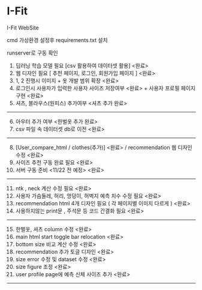 # I-Fit
I-Fit WebSite

cmd 가상환경 설정후 requirements.txt 설치

runserver로 구동 확인

1. 딥러닝 학습 모델 필요 [csv 활용하여 데이터셋 활용] <완료>
2. 웹 디자인 필요 [ 추천 페이지, 로그인, 회원가입 페이지 ] <완료>
3. 1, 2 진행시 이미지 + 옷 개발 범위 확장 <완료>
4. 로그인시 사용자가 입력한 사용자 사이즈 저장여부 <완료> + 사용자 프로필 페이지 구현 <완료>
5. 셔츠, 블라우스(원피스) 추가여부 <셔츠 추가 완료>
-----------------------------------------
6. 아우터 추가 여부 <한벌옷 추가 완료>
7. csv 파일 속 데이터셋 db로 이전 <완료>
-----------------------------------------
8. [User_compare_html / clothes(추가)] <완료> / recommendation 웹 디자인 수정 <완료>
9. 사이즈 추천 구동 완료 필요 <완료>
10. 서버 구동 준비 <11/22 전 예정> <완료>
-----------------------------------------
11. ntk , neck 계산 수정 필요 <완료>
12. 사용자 가슴둘레, 허리, 엉덩이, 허벅지 예측 치수 수정 필요 <완료>
13. recommendation html 4개 디자인 필요 ( 각 페이지별 이미지 다르게 ) <완료>
14. 사용하지않는 print문 , 주석문 등 코드 간결화 필요 <완료>
------------------------------------------
15. 한벌옷, 셔츠 column 수정 <완료>
16. main html start toggle bar relocation <완료>
17. bottom size 비교 계산 수정 <완료>
18. recommendation 추가 토글 디자인 <완료>
19. size error 수정 및 dataset 수정 <완료>
20. size figure 조정 <완료>
21. user profile page에 예측 신체 사이즈 추가 <완료>
------------------------------------------
